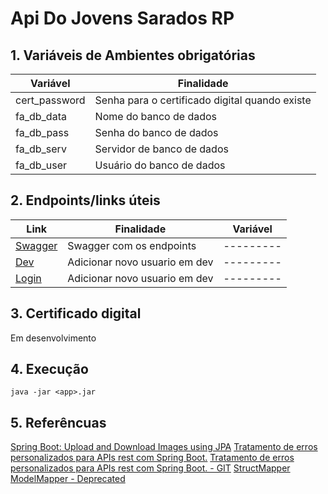 # Api Do Jovens Sarados RP

## 1. Variáveis de Ambientes obrigatórias

| Variável      | Finalidade                                     |
| ------------- | ---------------------------------------------- |
| cert_password | Senha para o certificado digital quando existe |
| fa_db_data    | Nome do banco de dados                         |
| fa_db_pass    | Senha do banco de dados                        |
| fa_db_serv    | Servidor de banco de dados                     |
| fa_db_user    | Usuário do banco de dados                      |

## 2. Endpoints/links úteis

| Link                                                   | Finalidade                    |  Variável |
| ------------------------------------------------------ | ----------------------------- | --------- |
| [Swagger](http://localhost:8080/swagger-ui/index.html) | Swagger com os endpoints      | --------- |
| [Dev](http://localhost:8080/dev)                       | Adicionar novo usuario em dev | --------- |
| [Login](http://localhost:8080/login)                   | Adicionar novo usuario em dev | --------- |

## 3. Certificado digital

Em desenvolvimento

## 4. Execução

```
java -jar <app>.jar
```

## 5. Referêncuas
[Spring Boot: Upload and Download Images using JPA](https://medium.com/shoutloudz/spring-boot-upload-and-download-images-using-jpa-b1c9ef174dc0)
[Tratamento de erros personalizados para APIs rest com Spring Boot.](https://dev.to/ledsonsilva/tratamento-de-erros-personalizados-para-apis-rest-com-spring-boot-4dpd)
[Tratamento de erros personalizados para APIs rest com Spring Boot. - GIT](https://github.com/ledsonsilva/spring-boot-custom-exceptions)
[StructMapper](https://mapstruct.org/)
[ModelMapper - Deprecated](https://modelmapper.org/)
